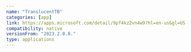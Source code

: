 ```yaml
---
name: "TranslucentTB"
categories: [app]
link: https://apps.microsoft.com/detail/9pf4kz2vn4w9?hl=en-us&gl=US
compatibility: native
versionFrom: "2023.2.0.0."
type: applications
---
```


